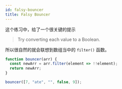 ```yaml
---
id: falsy-bouncer
title: Falsy Bouncer
---
```


这个练习中，给了一个很关键的提示

> Try converting each value to a Boolean.

所以很自然的就会联想到数组当中的 `filter()` 函数。

```js
function bouncer(arr) {
  const newArr = arr.filter(element => !!element);
  return newArr;
}

bouncer([7, "ate", "", false, 9]);
```
